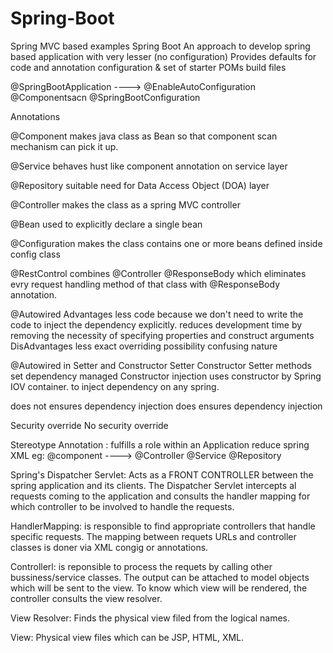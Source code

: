 # Spring-Boot
Spring MVC based examples
Spring Boot
An approach to develop spring based application with very lesser (no configuration)
Provides defaults for code and annotation configuration & set of starter POMs build files

@SpringBootApplication  ----> @EnableAutoConfiguration @Componentsacn  @SpringBootConfiguration


Annotations

@Component makes java class as Bean so that component scan mechanism can pick it up.

@Service  behaves hust like component annotation on service layer

@Repository suitable need for Data Access Object (DOA) layer

@Controller makes the class as a spring MVC controller

@Bean used to explicitly declare a single bean

@Configuration makes the class contains one or more beans defined inside config class

@RestControl combines @Controller @ResponseBody which eliminates evry request handling method of 
			 that class with @ResponseBody annotation.

@Autowired
Advantages
less code because we don't need to write the code to inject the dependency explicitly.
reduces development time by removing the necessity of specifying properties and construct arguments
DisAdvantages
less exact       overriding possibility          confusing nature

@Autowired in Setter and Constructor
Setter																Constructor
Setter methods set dependency managed 								Constructor injection uses constructor
by Spring IOV container.											to inject dependency on any spring.

does not ensures dependency injection								does ensures dependency injection

Security override													No security override

Stereotype Annotation : fulfills a role within an Application 
						reduce spring XML
eg:  @component  ----> @Controller @Service @Repository

Spring's Dispatcher Servlet: 
Acts as a FRONT CONTROLLER between the spring application and its clients. The Dispatcher Servlet intercepts al requests coming to the application and consults the handler mapping for which controller to be involved to handle  the requests.

HandlerMapping:
is responsible to find appropriate controllers that handle specific requests. The mapping between requets URLs and controller classes is doner via XML congig or annotations.

Controllerl:
is reponsible to process the requets by calling other bussiness/service classes. The output can be attached to model objects which will be sent to the view. To know which view will be rendered, the controller consults the view resolver.

View Resolver:
Finds the physical view filed from the logical names.

View: Physical view files which can be JSP, HTML, XML.
